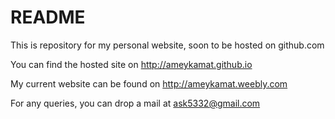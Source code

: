 README
=======

This is repository for my personal website, soon to be hosted on github.com

You can find the hosted site on http://ameykamat.github.io

My current website can be found on http://ameykamat.weebly.com

For any queries, you can drop a mail at ask5332@gmail.com
